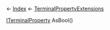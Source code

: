 ← [Index](Api-Index) ← [TerminalPropertyExtensions](Sandbox.ModAPI.Interfaces.TerminalPropertyExtensions)

[ITerminalProperty<TValue>](Sandbox.ModAPI.Interfaces.ITerminalProperty`1) AsBool()